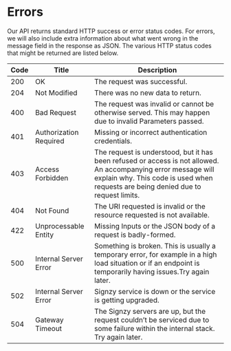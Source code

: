 # Errors

Our API returns standard HTTP success or error status codes. For errors, we will also include extra information about what went wrong in the message field in the response as JSON. The various HTTP status codes that might be returned are listed below.

| Code | Title                  | Description                                                                                                                                                                                          |
| ---- | ---------------------- | ---------------------------------------------------------------------------------------------------------------------------------------------------------------------------------------------------- |
| 200  | OK                     | The request was successful.                                                                                                                                                                          |
| 204  | Not Modified           | There was no new data to return.                                                                                                                                                                     |
| 400  | Bad Request            | The request was invalid or cannot be otherwise served. This may happen due to invalid Parameters passed.                                                                                             |
| 401  | Authorization Required | Missing or incorrect authentication credentials.                                                                                                                                                     |
| 403  | Access Forbidden       | The request is understood, but it has been refused or access is not allowed. An accompanying error message will explain why. This code is used when requests are being denied due to request limits. |
| 404  | Not Found              | The URI requested is invalid or the resource requested is not available.                                                                                                                             |
| 422  | Unprocessable Entity   | Missing Inputs or the JSON body of a request is badly-formed.                                                                                                                                        |
| 500  | Internal Server Error  | Something is broken. This is usually a temporary error, for example in a high load situation or if an endpoint is temporarily having issues.Try again later.                                         |
| 502  | Internal Server Error  | Signzy service is down or the service is getting upgraded.                                                                                                                                           |
| 504  | Gateway Timeout        | The Signzy servers are up, but the request couldn’t be serviced due to some failure within the internal stack. Try again later.                                                                      |
